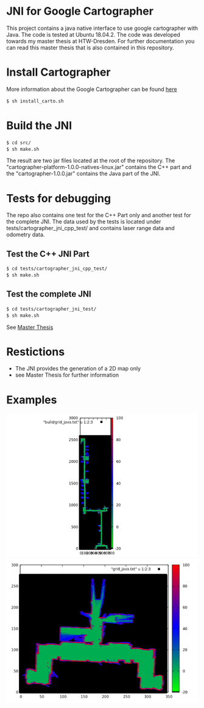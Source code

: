 # JNI for Google Cartographer

This project contains a java native interface to use google cartographer with Java. The code is tested at Ubuntu 18.04.2. The code was developed towards my master thesis at HTW-Dresden. For further documentation you can read this master thesis that is also contained in this repository.

# Install Cartographer
More information about the Google Cartographer can be found [here](https://github.com/cartographer-project/cartographer)
```sh
$ sh install_carto.sh
```

# Build the JNI
```sh
$ cd src/
$ sh make.sh
```

The result are two jar files located at the root of the repository. The "cartographer-platform-1.0.0-natives-linux.jar" contains the C++ part and the "cartographer-1.0.0.jar" contains the Java part of the JNI.

# Tests for debugging
The repo also contains one test for the C++ Part only and another test for the complete JNI. The data used by the tests is located under tests/cartographer_jni_cpp_test/ and contains laser range data and odometry data.

## Test the C++ JNI Part
```sh
$ cd tests/cartographer_jni_cpp_test/
$ sh make.sh
```

## Test the complete JNI
```sh
$ cd tests/cartographer_jni_test/
$ sh make.sh
```

See [Master Thesis](https://github.com/hendersohn91/google_cartographer_jni/blob/master/MA_Cartographer.pdf)
# Restictions
- The JNI provides the generation of a 2D map only
- see Master Thesis for further information

# Examples
![](https://raw.githubusercontent.com/hendersohn91/google_cartographer_jni/master/images/htw_3.png)![](https://raw.githubusercontent.com/hendersohn91/google_cartographer_jni/master/images/htw_info.png)
